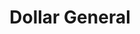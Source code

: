 ---
title: "Dollar General"
url: /uniontown/dollar-general-cleveland-avenue-northwest/
shop: Kramladen
---